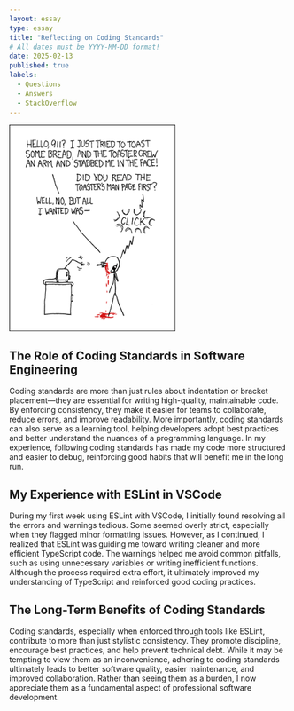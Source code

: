 ```yaml
---
layout: essay
type: essay
title: "Reflecting on Coding Standards"
# All dates must be YYYY-MM-DD format!
date: 2025-02-13
published: true
labels:
  - Questions
  - Answers
  - StackOverflow
---
```


<img width="300px" class="rounded float-start pe-4" src="../img/smart-questions/rtfm.png">

## The Role of Coding Standards in Software Engineering

Coding standards are more than just rules about indentation or bracket placement—they are essential for writing high-quality, maintainable code. By enforcing consistency, they make it easier for teams to collaborate, reduce errors, and improve readability. More importantly, coding standards can also serve as a learning tool, helping developers adopt best practices and better understand the nuances of a programming language. In my experience, following coding standards has made my code more structured and easier to debug, reinforcing good habits that will benefit me in the long run.

## My Experience with ESLint in VSCode

During my first week using ESLint with VSCode, I initially found resolving all the errors and warnings tedious. Some seemed overly strict, especially when they flagged minor formatting issues. However, as I continued, I realized that ESLint was guiding me toward writing cleaner and more efficient TypeScript code. The warnings helped me avoid common pitfalls, such as using unnecessary variables or writing inefficient functions. Although the process required extra effort, it ultimately improved my understanding of TypeScript and reinforced good coding practices.

## The Long-Term Benefits of Coding Standards

Coding standards, especially when enforced through tools like ESLint, contribute to more than just stylistic consistency. They promote discipline, encourage best practices, and help prevent technical debt. While it may be tempting to view them as an inconvenience, adhering to coding standards ultimately leads to better software quality, easier maintenance, and improved collaboration. Rather than seeing them as a burden, I now appreciate them as a fundamental aspect of professional software development.
